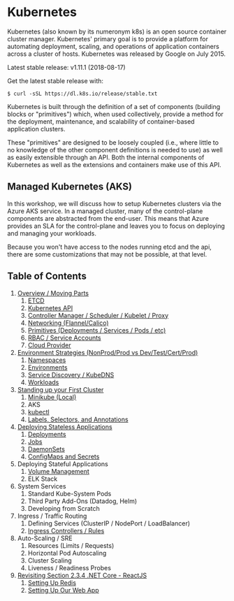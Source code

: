 # Kubernetes

Kubernetes (also known by its numeronym k8s) is an open source container cluster manager. Kubernetes' primary goal is to provide a platform for automating deployment, scaling, and operations of application containers across a cluster of hosts. Kubernetes was released by Google on July 2015.

Latest stable release: v1.11.1 (2018-08-17)

Get the latest stable release with:
```
$ curl -sSL https://dl.k8s.io/release/stable.txt
```

Kubernetes is built through the definition of a set of components (building blocks or "primitives") which, when used collectively, provide a method for the deployment, maintenance, and scalability of container-based application clusters.

These "primitives" are designed to be loosely coupled (i.e., where little to no knowledge of the other component definitions is needed to use) as well as easily extensible through an API. Both the internal components of Kubernetes as well as the extensions and containers make use of this API.

## Managed Kubernetes (AKS)

In this workshop, we will discuss how to setup Kubernetes clusters via the Azure AKS service. In a managed cluster, many of the control-plane components are abstracted from the end-user. This means that Azure provides an SLA for the control-plane and leaves you to focus on deploying and managing your workloads.

Because you won't have access to the nodes running etcd and the api, there are some customizations that may not be possible, at that level. 

## Table of Contents

1. [Overview / Moving Parts](01_overview)
   1. [ETCD](01_overview/01_etcd.md)
   2. [Kubernetes API](01_overview/02_kubernetes_api.md)
   3. [Controller Manager / Scheduler / Kubelet / Proxy](01_overview/03_controller_manager-scheduler-kubelet-proxy.md)
   4. [Networking (Flannel/Calico)](01_overview/04_networking.md)
   5. [Primitives (Deployments / Services / Pods / etc)](01_overview/05_k8s_primitives.md)
   6. [RBAC / Service Accounts](01_overview/06_rbac.md)
   7. [Cloud Provider](01_overview/07_cloud_provider.md)
2. [Environment Strategies (NonProd/Prod vs Dev/Test/Cert/Prod)](02_environment_strategies)
   1. [Namespaces](02_environment_strategies/01_namespaces.md)
   2. [Environments](02_environment_strategies/02_environments.md)
   3. [Service Discovery / KubeDNS](02_environment_strategies/03_service_discovery.md)
   4. [Workloads](02_environment_strategies/04_workloads.md)
3. [Standing up your First Cluster](03_standing_up_your_first_cluster)
   1. [Minikube (Local)](03_standing_up_your_first_cluster/01_minikube.md)
   2. AKS
   3. [kubectl](03_standing_up_your_first_cluster/03_kubectl.md)
   4. [Labels, Selectors, and Annotations](03_standing_up_your_first_cluster/04_labels_selectors_annotations.md)
4. [Deploying Stateless Applications](04_deploying_stateless_apps)
   1. [Deployments](04_deploying_stateless_apps/01_deployments.md)
   2. [Jobs](04_deploying_stateless_apps/02_jobs.md)
   3. [DaemonSets](04_deploying_stateless_apps/03_daemon_sets.md)
   4. [ConfigMaps and Secrets](04_deploying_stateless_apps/04_configmaps_and_secrets.md)
5. Deploying Stateful Applications
   1. [Volume Management](05_deploying_stateful_apps/01_volume_management.md)
   2. ELK Stack
6. System Services
   1. Standard Kube-System Pods
   2. Third Party Add-Ons (Datadog, Helm)
   3. Developing from Scratch
7. Ingress / Traffic Routing
   1. Defining Services (ClusterIP / NodePort / LoadBalancer)
   2. [Ingress Controllers / Rules](07_ingress_traffic_management/02_ingress_controllers_rules.md)
8. Auto-Scaling / SRE
   1. Resources (Limits / Requests)
   2. Horizontal Pod Autoscaling
   3. Cluster Scaling
   4. Liveness / Readiness Probes
9. [Revisiting Section 2.3.4 .NET Core - ReactJS](09_revisiting_netcore_react)
   1. [Setting Up Redis](09_revisiting_netcore_react/01_setting_up_redis.md)
   2. [Setting Up Our Web App](09_revisiting_netcore_react/02_setting_up_our_web_app.md)
